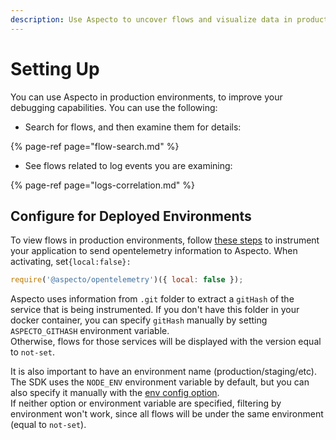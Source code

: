 ```yaml
---
description: Use Aspecto to uncover flows and visualize data in production environments
---
```


# Setting Up

You can use Aspecto in production environments, to improve your debugging capabilities. You can use the  following:

* Search for flows, and then examine them for details:

{% page-ref page="flow-search.md" %}

* See flows related to log events you are examining:

{% page-ref page="logs-correlation.md" %}

## Configure for Deployed Environments

To view flows in production environments, follow [these steps](../getting-started/install/#configuration) to instrument your application to send opentelemetry information to Aspecto. When activating, set`{local:false}:`

```javascript
require('@aspecto/opentelemetry')({ local: false });
```

Aspecto uses information from `.git` folder to extract a `gitHash` of the service that is being instrumented. If you don't have this folder in your docker container, you can specify `gitHash` manually by setting `ASPECTO_GITHASH` environment variable.   
Otherwise, flows for those services will be displayed with the version equal to `not-set`.

It is also important to have an environment name \(production/staging/etc\).   
The SDK uses the `NODE_ENV` environment variable by default, but you can also specify it manually with the [env config option](../getting-started/install/#configuration).   
If neither option or environment variable are specified, filtering by environment won't work, since all flows will be under the same environment \(equal to `not-set`\).












